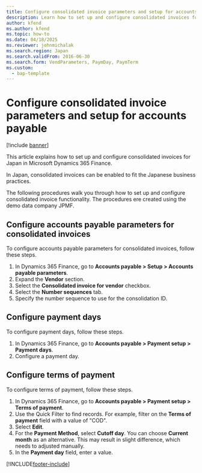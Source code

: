 ```yaml
---
title: Configure consolidated invoice parameters and setup for accounts payable
description: Learn how to set up and configure consolidated invoices for Japan in Microsoft Dynamics 365 Finance.
author: kfend
ms.author: kfend
ms.topic: how-to
ms.date: 04/18/2025
ms.reviewer: johnmichalak
ms.search.region: Japan
ms.search.validFrom: 2016-06-30
ms.search.form: VendParameters, PaymDay, PaymTerm
ms.custom: 
  - bap-template
---
```


# Configure consolidated invoice parameters and setup for accounts payable

[!include [banner](../../includes/banner.md)]

This article explains how to set up and configure consolidated invoices for Japan in Microsoft Dynamics 365 Finance.

In Japan, consolidated invoices can be enabled to fit the Japanese business practices.

The following procedures walk you through how to set up and configure consolidated invoice functionality. The procedures ere created using the demo data company JPMF.

## Configure accounts payable parameters for consolidated invoices

To configure accounts payable parameters for consolidated invoices, follow these steps.

1. In Dynamics 365 Finance, go to **Accounts payable \> Setup \> Accounts payable parameters**.
1. Expand the **Vendor** section.
1. Select the **Consolidated invoice for vendor** checkbox.
1. Select the **Number sequences** tab.
1. Specify the number sequence to use for the consolidation ID.  

## Configure payment days

To configure payment days, follow these steps.

1. In Dynamics 365 Finance, go to **Accounts payable \> Payment setup \> Payment days**.
1. Configure a payment day.  

## Configure terms of payment

To configure terms of payment, follow these steps.

1. In Dynamics 365 Finance, go to **Accounts payable \> Payment setup \> Terms of payment**.
1. Use the Quick Filter to find records. For example, filter on the **Terms of payment** field with a value of "COD".
1. Select **Edit**.
1. For the **Payment Method**, select **Cutoff day**. You can choose **Current month** as an alternative. This may result in slight difference, which needs to adjusted manually.   
1. In the **Payment day** field, enter a value.



[!INCLUDE[footer-include](../../../includes/footer-banner.md)]
